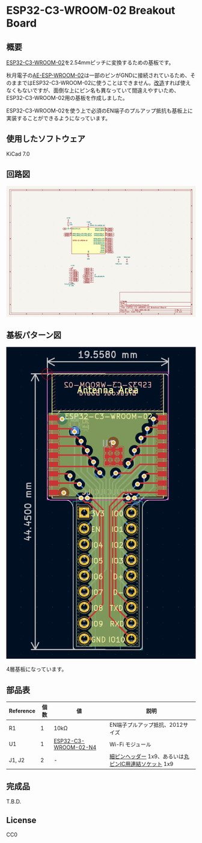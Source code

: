 # ESP32-C3-WROOM-02 Breakout Board

## 概要

[ESP32-C3-WROOM-02](https://akizukidenshi.com/catalog/g/g117493/)を2.54mmピッチに変換するための基板です。

秋月電子の[AE-ESP-WROOM-02](https://akizukidenshi.com/catalog/g/g109715)は一部のピンがGNDに接続されているため、そのままではESP32-C3-WROOM-02に使うことはできません。[改造](https://twitter.com/k_takata/status/1746381656318157104)すれば使えなくもないですが、面倒な上にピン名も異なっていて間違えやすいため、ESP32-C3-WROOM-02用の基板を作成しました。

ESP32-C3-WROOM-02を使う上で必須のEN端子のプルアップ抵抗も基板上に実装することができるようになっています。


## 使用したソフトウェア

KiCad 7.0


## 回路図

[![schema](https://raw.githubusercontent.com/k-takata/PCB_esp32c3_breakout/master/images/schema.png)](https://raw.githubusercontent.com/k-takata/PCB_esp32c3_breakout/master/images/schema.pdf)

## 基板パターン図

![PCB pattern](https://raw.githubusercontent.com/k-takata/PCB_esp32c3_breakout/master/images/pcb-pattern.png)

4層基板になっています。

## 部品表

| Reference           |個数|値    | 説明 |
|---------------------|----|------|------|
|R1                   |   1| 10kΩ|EN端子プルアップ抵抗、2012サイズ|
|U1                   |   1|[ESP32-C3-WROOM-02-N4](https://akizukidenshi.com/catalog/g/g117493/)|Wi-Fi モジュール|
|J1, J2               |   2|-     |[細ピンヘッダー](https://akizukidenshi.com/catalog/r/rsheader) 1x9、あるいは[丸ピンIC用連結ソケット](https://akizukidenshi.com/catalog/goods/search.aspx?search=on&goods_specification=%E7%A8%AE%E5%88%A5%EF%BC%9A%E4%B8%B8%E3%83%94%E3%83%B3%E3%83%98%E3%83%83%E3%83%80&ct=040201) 1x9|


## 完成品

T.B.D.
<!--
[![完成品](https://raw.githubusercontent.com/k-takata/PCB_esp32c3_breakout/master/images/envmeter-thumb.jpg)](https://raw.githubusercontent.com/k-takata/PCB_esp32c3_breakout/master/images/envmeter.jpg)
-->

## License

CC0
